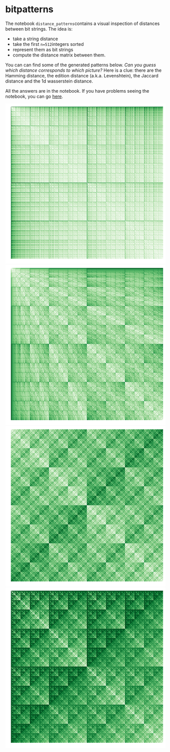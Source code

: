 # bitpatterns
The notebook `distance_patterns`contains a visual inspection of distances between bit strings.
The idea is:
* take a string distance
* take the first `n=512`integers sorted
* represent them as bit strings
* compute the distance matrix between them.

You can can find some of the generated patterns below.
*Can you guess which distance corresponds to which picture?*
Here is a clue: there are the Hamming distance, the edition distance (a.k.a. Levenshtein), the Jaccard distance and the 1d wasserstein distance.

All the answers are in the notebook.
If you have problems seeing the notebook, you can go [here](http://nbviewer.jupyter.org/github/remilepriol/bitstring-knitting/blob/master/distance_patterns.ipynb).

![wasserstein](images/wasserstein.png)
![edition](images/levdist.png)
![hamming](images/hamming.png)
![jaccard](images/jaccard.png)

